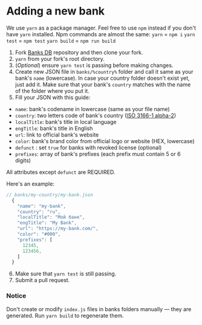 # Adding a new bank

We use `yarn` as a package manager. Feel free to use `npm` instead if you don't have `yarn` installed. Npm commands are almost the same:
`yarn` = `npm i`
`yarn test` = `npm test`
`yarn build` = `npm run build`

1. Fork [Banks DB](https://github.com/Ramoona/banks-db) repository and then clone your fork.
2. `yarn` from your fork's root directory.
3. (_Optional_) ensure `yarn test` is passing before making changes.
4. Create new JSON file in `banks/%country%` folder and call it same as your bank's `name` (lowercase). In case your country folder doesn't exist yet, just add it. Make sure that your bank's `country` matches with the name of the folder where you put it.
5. Fill your JSON with this guide:

  * `name`: bank's codename in lowercase (same as your file name)
  * `country`: two letters code of bank's country ([ISO 3166-1 alpha-2](https://en.wikipedia.org/wiki/ISO_3166-1_alpha-2))
  * `localTitle`: bank's title in local language
  * `engTitle`: bank's title in English
  * `url`: link to official bank's website
  * `color`: bank's brand color from official logo or website (HEX, lowercase)
  * `defunct` : set `true` for banks with revoked license (optional)
  * `prefixes`: array of bank's prefixes (each prefix must contain 5 or 6 digits)

  All attributes except `defunct` are REQUIRED.

  Here's an example:

  ```js
  // banks/my-country/my-bank.json
    {
      "name": "my-bank",
      "country": "ru",
      "localTitle": "Мой банк",
      "engTitle": "My Bank",
      "url": "https://my-bank.com/",
      "color": "#000",
      "prefixes": [
        12345,
        123456,
      ]
    }
```
6. Make sure that `yarn test` is still passing.
7. Submit a pull request.

### Notice

Don't create or modify `index.js` files in banks folders manually — they are generated. Run `yarn build` to regenerate them.
